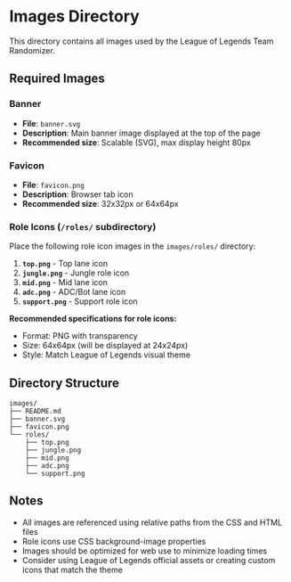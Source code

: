 # Images Directory

This directory contains all images used by the League of Legends Team Randomizer.

## Required Images

### Banner
- **File**: `banner.svg`
- **Description**: Main banner image displayed at the top of the page
- **Recommended size**: Scalable (SVG), max display height 80px

### Favicon
- **File**: `favicon.png`
- **Description**: Browser tab icon
- **Recommended size**: 32x32px or 64x64px

### Role Icons (`/roles/` subdirectory)
Place the following role icon images in the `images/roles/` directory:

1. **`top.png`** - Top lane icon
2. **`jungle.png`** - Jungle role icon
3. **`mid.png`** - Mid lane icon
4. **`adc.png`** - ADC/Bot lane icon
5. **`support.png`** - Support role icon

**Recommended specifications for role icons:**
- Format: PNG with transparency
- Size: 64x64px (will be displayed at 24x24px)
- Style: Match League of Legends visual theme

## Directory Structure

```
images/
├── README.md
├── banner.svg
├── favicon.png
└── roles/
    ├── top.png
    ├── jungle.png
    ├── mid.png
    ├── adc.png
    └── support.png
```

## Notes

- All images are referenced using relative paths from the CSS and HTML files
- Role icons use CSS background-image properties
- Images should be optimized for web use to minimize loading times
- Consider using League of Legends official assets or creating custom icons that match the theme
